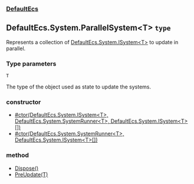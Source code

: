 ### [DefaultEcs](./DefaultEcs 'DefaultEcs')
## DefaultEcs.System.ParallelSystem&lt;T&gt; `type`
Represents a collection of [DefaultEcs.System.ISystem&lt;T&gt;](./DefaultEcs-System-ISystem-T- 'DefaultEcs.System.ISystem&lt;T&gt;') to update in parallel.
### Type parameters

<a name='DefaultEcs-System-ParallelSystem-T--T'></a>
`T`

The type of the object used as state to update the systems.
### constructor
- [#ctor(DefaultEcs.System.ISystem&lt;T&gt;, DefaultEcs.System.SystemRunner&lt;T&gt;, DefaultEcs.System.ISystem&lt;T&gt;[])](./DefaultEcs-System-ParallelSystem-T---ctor(DefaultEcs-System-ISystem-T--_DefaultEcs-System-SystemRunner-T--_DefaultEcs-System-ISystem-T---) 'DefaultEcs.System.ParallelSystem&lt;T&gt;.#ctor(DefaultEcs.System.ISystem&lt;T&gt;, DefaultEcs.System.SystemRunner&lt;T&gt;, DefaultEcs.System.ISystem&lt;T&gt;[])')
- [#ctor(DefaultEcs.System.SystemRunner&lt;T&gt;, DefaultEcs.System.ISystem&lt;T&gt;[])](./DefaultEcs-System-ParallelSystem-T---ctor(DefaultEcs-System-SystemRunner-T--_DefaultEcs-System-ISystem-T---) 'DefaultEcs.System.ParallelSystem&lt;T&gt;.#ctor(DefaultEcs.System.SystemRunner&lt;T&gt;, DefaultEcs.System.ISystem&lt;T&gt;[])')
### method
- [Dispose()](./DefaultEcs-System-ParallelSystem-T--Dispose() 'DefaultEcs.System.ParallelSystem&lt;T&gt;.Dispose()')
- [PreUpdate(T)](./DefaultEcs-System-ParallelSystem-T--PreUpdate(T) 'DefaultEcs.System.ParallelSystem&lt;T&gt;.PreUpdate(T)')
